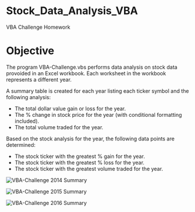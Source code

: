 # Stock_Data_Analysis_VBA
VBA Challenge Homework

# Objective
The program VBA-Challenge.vbs performs data analysis on stock data provoided in an Excel workbook.
Each worksheet in the workbook represents a different year. 

A summary table is created for each year listing each ticker symbol and the following analysis:
  - The total dollar value gain or loss for the year.
  - The % change in stock price for the year (with conditional formatting included).
  - The total volume traded for the year.  

Based on the stock analysis for the year, the following data points are determined:
  - The stock ticker with the greatest % gain for the year.
  - The stock ticker with the greatest % loss for the year.
  - The stock ticker with the greatest volume traded for the year.

![VBA-Challenge 2014 Summary](https://user-images.githubusercontent.com/94392882/188524183-46a378da-6295-46af-a1a2-b9ba47096870.png)

![VBA-Challenge 2015 Summary](https://user-images.githubusercontent.com/94392882/188524189-aec16a13-c6c7-4f2a-a70f-9f9db629825e.png)

![VBA-Challenge 2016 Summary](https://user-images.githubusercontent.com/94392882/188524197-a2533f74-dbd2-41b4-9242-40dae80fded2.png)

